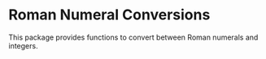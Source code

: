 # Roman Numeral Conversions

This package provides functions to convert between Roman numerals and integers.
